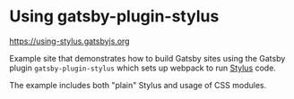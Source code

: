 # Using gatsby-plugin-stylus

https://using-stylus.gatsbyjs.org

Example site that demonstrates how to build Gatsby sites using the Gatsby plugin
`gatsby-plugin-stylus` which sets up webpack to run [Stylus][] code.

The example includes both "plain" Stylus and usage of CSS modules.

[stylus]: https://github.com/stylus/stylus
